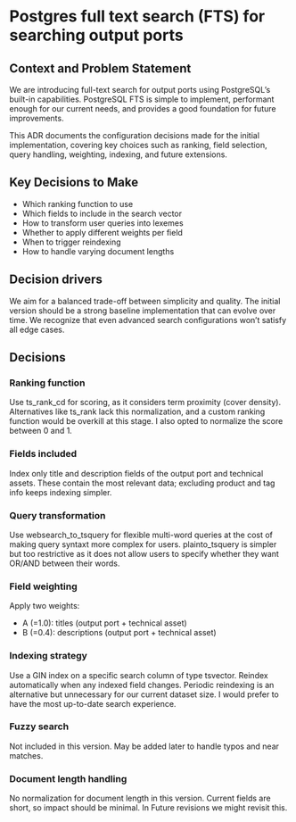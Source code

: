 # Postgres full text search (FTS) for searching output ports

## Context and Problem Statement

We are introducing full-text search for output ports using PostgreSQL’s built-in capabilities.
PostgreSQL FTS is simple to implement, performant enough for our current needs, and provides a good foundation for future improvements.

This ADR documents the configuration decisions made for the initial implementation, covering key choices such as ranking,
field selection, query handling, weighting, indexing, and future extensions.

## Key Decisions to Make

- Which ranking function to use
- Which fields to include in the search vector
- How to transform user queries into lexemes
- Whether to apply different weights per field
- When to trigger reindexing
- How to handle varying document lengths

## Decision drivers

We aim for a balanced trade-off between simplicity and quality.
The initial version should be a strong baseline implementation that can evolve over time.
We recognize that even advanced search configurations won’t satisfy all edge cases.

## Decisions

### Ranking function
Use ts_rank_cd for scoring, as it considers term proximity (cover density).
Alternatives like ts_rank lack this normalization, and a custom ranking function would be overkill at this stage.
I also opted to normalize the score between 0 and 1.

### Fields included
Index only title and description fields of the output port and technical assets.
These contain the most relevant data; excluding product and tag info keeps indexing simpler.

### Query transformation
Use websearch_to_tsquery for flexible multi-word queries at the cost of making query syntaxt more complex for users.
plainto_tsquery is simpler but too restrictive as it does not allow users to specify whether they want OR/AND between their words.

### Field weighting

Apply two weights:
- A (=1.0): titles (output port + technical asset)
- B (=0.4): descriptions (output port + technical asset)

### Indexing strategy
Use a GIN index on a specific search column of type tsvector.
Reindex automatically when any indexed field changes.
Periodic reindexing is an alternative but unnecessary for our current dataset size.
I would prefer to have the most up-to-date search experience.

### Fuzzy search
Not included in this version. May be added later to handle typos and near matches.

### Document length handling
No normalization for document length in this version.
Current fields are short, so impact should be minimal. In Future revisions we might revisit this.

